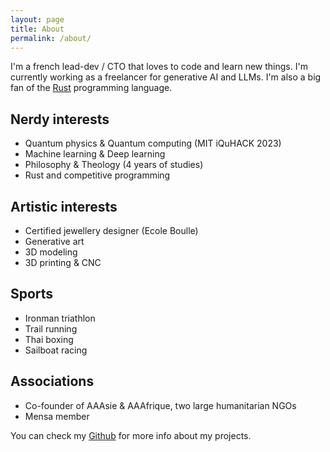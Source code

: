 ```yaml
---
layout: page
title: About
permalink: /about/
---
```


I'm a french lead-dev / CTO that loves to code and learn new things. I'm currently working as a freelancer for generative AI and LLMs. I'm also a big fan of the [Rust](https://www.rust-lang.org/) programming language.

## Nerdy interests

- Quantum physics & Quantum computing (MIT iQuHACK 2023)
- Machine learning & Deep learning
- Philosophy & Theology (4 years of studies)
- Rust and competitive programming

## Artistic interests

- Certified jewellery designer (Ecole Boulle)
- Generative art
- 3D modeling
- 3D printing & CNC

## Sports

- Ironman triathlon
- Trail running
- Thai boxing
- Sailboat racing

## Associations

- Co-founder of AAAsie & AAAfrique, two large humanitarian NGOs
- Mensa member

You can check my [Github](https://github.com/sneakyweasel) for more info about my projects.
